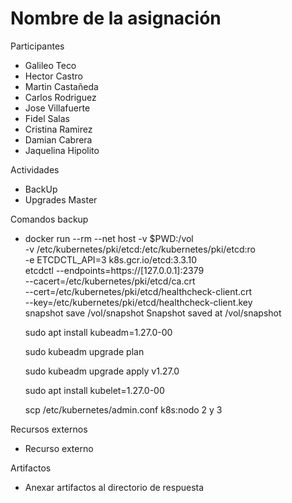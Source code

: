 # Nombre de la asignación

Participantes
- Galileo Teco
- Hector Castro
- Martin Castañeda
- Carlos Rodriguez
- Jose Villafuerte
- Fidel Salas
- Cristina Ramirez
- Damian Cabrera
- Jaquelina Hipolito

Actividades
- BackUp
- Upgrades Master

Comandos
backup
- docker run --rm --net host -v $PWD:/vol \
    -v /etc/kubernetes/pki/etcd:/etc/kubernetes/pki/etcd:ro \
    -e ETCDCTL_API=3 k8s.gcr.io/etcd:3.3.10 \
    etcdctl --endpoints=https://[127.0.0.1]:2379 \
            --cacert=/etc/kubernetes/pki/etcd/ca.crt \
            --cert=/etc/kubernetes/pki/etcd/healthcheck-client.crt \
            --key=/etc/kubernetes/pki/etcd/healthcheck-client.key \
            snapshot save /vol/snapshot
    Snapshot saved at /vol/snapshot

  sudo apt install kubeadm=1.27.0-00

  sudo kubeadm upgrade plan

  sudo kubeadm upgrade apply v1.27.0

  sudo apt install kubelet=1.27.0-00

  scp  /etc/kubernetes/admin.conf k8s:nodo 2 y 3


Recursos externos
- Recurso externo

Artifactos
- Anexar artifactos al directorio de respuesta
